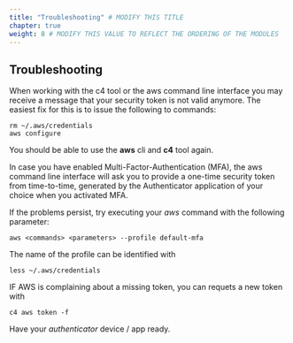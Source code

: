 ```yaml
---
title: "Troubleshooting" # MODIFY THIS TITLE
chapter: true
weight: 8 # MODIFY THIS VALUE TO REFLECT THE ORDERING OF THE MODULES
---
```


## Troubleshooting

When working with the c4 tool or the aws command line interface you may receive a message that your security token is not valid anymore. The easiest fix for this is to issue the following to commands:

	rm ~/.aws/credentials
	aws configure

You should be able to use the <b>aws</b> cli and <b>c4</b> tool again.

In case you have enabled Multi-Factor-Authentication (MFA), the aws command line interface will ask you to provide a one-time security token from time-to-time, generated by the Authenticator application of your choice when you activated MFA.

If the problems persist, try executing your <i>aws</i> command with the following parameter:

	aws <commands> <parameters> --profile default-mfa
	
The name of the profile can be identified with

	less ~/.aws/credentials	
	
IF AWS is complaining about a missing token, you can requets a new token with

	c4 aws token -f
	
Have your <i>authenticator</i> device / app ready.


